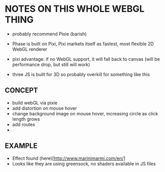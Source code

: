 # NOTES ON THIS WHOLE WEBGL THING

- probably recommend Pixie (barish)

- Phase is built on Pixi, Pixi markets itself as fastest, most flexible 2D WebGL renderer

- pixi advantage: if no WebGL support, it will fall back to canvas (will be performance drop, but still will work)

- three JS is built for 3D so probably overkill for something like this

## CONCEPT

- build webGL via pixie
- add distortion on mouse hover
- change background image on mouse hover, increasing circle as click length grows
- add routes
- 

## EXAMPLE
- Effect found (here)[http://www.marinimarmi.com/en/]
- Looks like they are using greensock, no shaders available in JS files